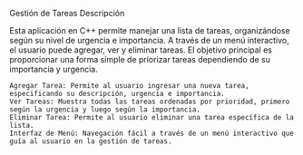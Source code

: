 Gestión de Tareas
Descripción

Esta aplicación en C++ permite manejar una lista de tareas, organizándose según su nivel de urgencia e importancia. A través de un menú interactivo, el usuario puede agregar, ver y eliminar tareas. El objetivo principal es proporcionar una forma simple de priorizar tareas dependiendo de su importancia y urgencia.

    Agregar Tarea: Permite al usuario ingresar una nueva tarea, especificando su descripción, urgencia e importancia.
    Ver Tareas: Muestra todas las tareas ordenadas por prioridad, primero según la urgencia y luego según la importancia.
    Eliminar Tarea: Permite al usuario eliminar una tarea específica de la lista.
    Interfaz de Menú: Navegación fácil a través de un menú interactivo que guía al usuario en la gestión de tareas.
